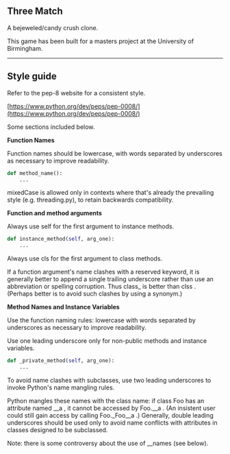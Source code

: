 Three Match
---

A bejeweled/candy crush clone.

This game has been built for a masters project at the University of Birmingham.

---
Style guide
---

Refer to the pep-8 website for a consistent style.

[https://www.python.org/dev/peps/pep-0008/](https://www.python.org/dev/peps/pep-0008/)

Some sections included below.

**Function Names**

Function names should be lowercase, with words separated by underscores as necessary to improve readability.

```python
def method_name():
    ...
```

mixedCase is allowed only in contexts where that's already the prevailing style (e.g. threading.py), to retain backwards 
compatibility.

**Function and method arguments**

Always use self for the first argument to instance methods.

```python
def instance_method(self, arg_one):
    ...
```

Always use cls for the first argument to class methods.

If a function argument's name clashes with a reserved keyword, it is generally better to append a single trailing 
underscore rather than use an abbreviation or spelling corruption. Thus class_ is better than clss . (Perhaps better 
is to avoid such clashes by using a synonym.)

**Method Names and Instance Variables**

Use the function naming rules: lowercase with words separated by underscores as necessary to improve readability.

Use one leading underscore only for non-public methods and instance variables.

```python
def _private_method(self, arg_one):
    ...
```

To avoid name clashes with subclasses, use two leading underscores to invoke Python's name mangling rules.

Python mangles these names with the class name: if class Foo has an attribute named __a , it cannot be accessed by 
Foo.__a . (An insistent user could still gain access by calling Foo._Foo__a .) Generally, double leading underscores 
should be used only to avoid name conflicts with attributes in classes designed to be subclassed.

Note: there is some controversy about the use of __names (see below).

